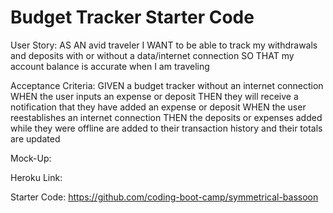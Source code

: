 # Budget Tracker Starter Code
User Story:
AS AN avid traveler
I WANT to be able to track my withdrawals and deposits with or without a data/internet connection
SO THAT my account balance is accurate when I am traveling 

Acceptance Criteria:
GIVEN a budget tracker without an internet connection
WHEN the user inputs an expense or deposit
THEN they will receive a notification that they have added an expense or deposit
WHEN the user reestablishes an internet connection
THEN the deposits or expenses added while they were offline are added to their transaction history and their totals are updated

Mock-Up:

Heroku Link:


Starter Code: https://github.com/coding-boot-camp/symmetrical-bassoon
